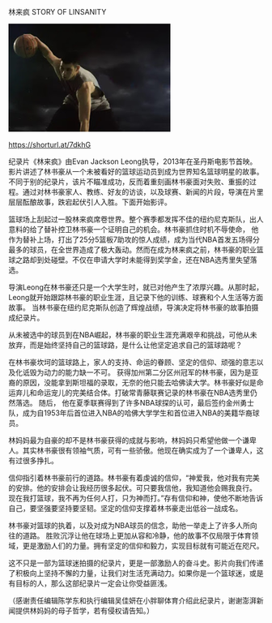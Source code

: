 林来疯 STORY OF LINSANITY


![林来疯](https://github.com/ywangnccu/ywang/blob/main/images/LINSANITY.jpg)

https://shorturl.at/7dkhG

纪录片《林来疯》由Evan Jackson Leong执导，2013年在圣丹斯电影节首映。影片讲述了林书豪从一个未被看好的篮球运动员到成为世界知名篮球明星的故事。
不同于别的纪录片，该片不瞄准成功，反而着重刻画林书豪面对失败、重振的过程。通过对林书豪家人、教练、好友的访谈，以及球赛、新闻的片段，导演在片里层层酝酿故事，跌宕起伏引人入胜。下面开始影评。

篮球场上刮起过一股林来疯席卷世界。整个赛季都发挥不佳的纽约尼克斯队，出人意料的给了替补控卫林书豪一个证明自己的机会。林书豪抓住时机不辱使命，
他作为替补上场，打出了25分5篮板7助攻的惊人成绩，成为当代NBA首发五场得分最多的球员，在全世界造成了极大轰动。然而在成为林来疯之前，林书豪的职业篮球之路却到处碰壁。不仅在申请大学时未能得到奖学金，还在NBA选秀里失望落选。

导演Leong在林书豪还只是一个大学生时，就已对他产生了浓厚兴趣。从那时起， Leong就开始跟踪林书豪的职业生涯，且记录下他的训练、球赛和个人生活等方面故事。
当林书豪在纽约尼克斯队创造了辉煌战绩，导演决定将林书豪的故事拍摄成纪录片。

从未被选中的球员到在NBA崛起，林书豪的职业生涯充满艰辛和挑战，可他从未放弃，而是始终坚持自己的篮球路，是什么让他坚定追求自己的篮球路呢？

在林书豪坎坷的篮球路上，家人的支持、命运的眷顾、坚定的信仰、顽强的意志以及化诋毁为动力的能力缺一不可。
获得加州第二分区州冠军的林书豪，因为是亚裔的原因，没能拿到斯坦福的录取，无奈的他只能去哈佛读大学。林书豪好似是命运弃儿和命运宠儿的完美结合体。打破常青藤联赛记录的林书豪在NBA选秀里仍然落选。
随后， 他在夏季联赛得到了许多NBA球探的认可，最后签约金州勇士队，成为自1953年后首位进入NBA的哈佛大学学生和首位进入NBA的美籍华裔球员。

林妈妈最为自豪的却不是林书豪获得的成就与影响，林妈妈只希望他做一个谦卑人。其实林书豪很有领袖气质，可有一些骄傲。他现在确实成为了一个谦卑人，这有过很多挣扎。

信仰指引着林书豪前行的道路。林书豪有着虔诚的信仰，“神爱我，他对我有完美的安排。他的安排会让我经历很多起伏。可只要我信他，我知道他会赐我良行。
现在我打篮球，我不再为任何人打，只为神而打。”存有信仰和神，使他不断地告诉自己，要坚强要坚持要坚韧。坚定的信仰支撑着林书豪走出低谷一战成名。

林书豪对篮球的执着，以及对成为NBA球员的信念，助他一举走上了许多人所向往的道路。
胜败沉浮让他在球场上更加从容和冷静，他的故事不仅局限于体育领域，更是激励人们的力量。拥有坚定的信仰和毅力，实现目标就有可能近在咫尺。

这不只是一部为篮球迷拍摄的纪录片，更是一部激励人的奋斗史。影片向我们传递了积极向上坚持不懈的力量，让我们对生活充满动力。如果你是一个篮球迷，或是有目标的人，那么这部纪录片一定会让你受益匪浅。

（感谢责任编辑陈学东和执行编辑吴佳妍在小胖聊体育介绍此纪录片，谢谢澎湃新闻提供林妈妈的母子哲学，若有侵权请告知。）
